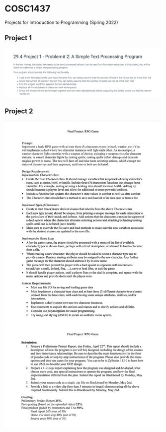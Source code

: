 # COSC1437
Projects for Introduction to Programming (Spring 2022)

## Project 1
![Project 1 pg1](/images/project1Requirements.png)

## Project 2
![Project 2 pg1](/images/project2Requirements1.png)
![Project 2 pg2](/images/project2Requirements2.png)
